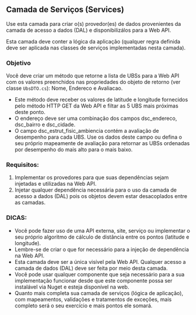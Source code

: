 ﻿## Camada de Serviços (Services)

Use esta camada para criar o(s) provedor(es) de dados provenientes da camada de acesso a dados (DAL) e disponibilizálos para a Web API.

Esta camada deve conter a lógica da aplicação (qualquer regra definida deve ser aplicada nas classes de serviços implementadas nesta camada).

### Objetivo

Você deve criar um método que retorne a lista de UBSs para a Web API com os valores preenchidos nas propriedades do objeto de retorno (ver classe `UbsDTO.cs`): Nome, Endereco e Avaliacao.

- Este método deve receber os valores de latitude e longitude fornecidos pelo método HTTP GET da Web API e filtar as 5 UBS mais próximas deste ponto.
- O endereço deve ser uma combinação dos campos dsc_endereco, dsc_bairro e dsc_cidade.
- O campo dsc_estrut_fisic_ambiencia contém a avaliação de desempenho para cada UBS. Use os dados deste campo ou defina o seu próprio mapeamente de avaliação para retornar as UBSs ordenadas por desempenho do mais alto para o mais baixo.

### Requisitos:

1. Implementar os provedores para que suas dependências sejam injetadas e utilizadas na Web API.
2. Injetar qualquer dependência necessária para o uso da camada de acesso a dados (DAL) pois os objetos devem estar desacoplados entre as camadas.

### DICAS:

- Você pode fazer uso de uma API externa, site, serviço ou implementar o seu próprio algoritmo de cálculo de distância entre os pontos (latitude e longitude).
- Lembre-se de criar o que for necessário para a injeção de dependência na Web API.
- Esta camada deve ser a única visível pela Web API. Qualquer acesso a camada de dados (DAL) deve ser feita por meio desta camada.
- Você pode usar qualquer componente que seja necessário para a sua implementação funcionar desde que este componente possa ser instalável via Nuget e esteja disponível na web.
- Quanto mais completa sua camada de serviços (lógica de aplicação), com mapeamentos, validações e tratamentos de exceções, mais completo será o seu exercício e mais pontos ele somará.
